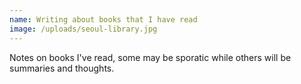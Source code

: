 ```yaml
---
name: Writing about books that I have read
image: /uploads/seoul-library.jpg
---
```

Notes on books I've read, some may be sporatic while others will be summaries and thoughts.